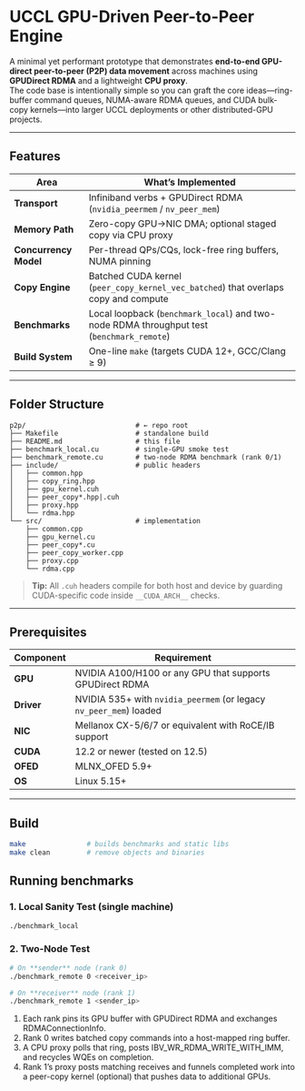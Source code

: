 # UCCL GPU-Driven Peer-to-Peer Engine

A minimal yet performant prototype that demonstrates **end-to-end GPU-direct peer-to-peer (P2P) data movement** across machines using **GPUDirect RDMA** and a lightweight **CPU proxy**.  
The code base is intentionally simple so you can graft the core ideas—ring-buffer command queues, NUMA-aware RDMA queues, and CUDA bulk-copy kernels—into larger UCCL deployments or other distributed-GPU projects.

---

## Features

| Area                    | What’s Implemented |
| ----------------------- | ------------------ |
| **Transport**           | Infiniband verbs + GPUDirect RDMA (`nvidia_peermem` / `nv_peer_mem`) |
| **Memory Path**         | Zero-copy GPU→NIC DMA; optional staged copy via CPU proxy |
| **Concurrency Model**   | Per-thread QPs/CQs, lock-free ring buffers, NUMA pinning |
| **Copy Engine**         | Batched CUDA kernel (`peer_copy_kernel_vec_batched`) that overlaps copy and compute |
| **Benchmarks**          | Local loopback (`benchmark_local`) and two-node RDMA throughput test (`benchmark_remote`) |
| **Build System**        | One-line `make` (targets CUDA 12+, GCC/Clang ≥ 9) |

---

## Folder Structure

```text
p2p/                           # ← repo root
├── Makefile                   # standalone build
├── README.md                  # this file
├── benchmark_local.cu         # single-GPU smoke test
├── benchmark_remote.cu        # two-node RDMA benchmark (rank 0/1)
├── include/                   # public headers
│   ├── common.hpp
│   ├── copy_ring.hpp
│   ├── gpu_kernel.cuh
│   ├── peer_copy*.hpp|.cuh
│   ├── proxy.hpp
│   └── rdma.hpp
└── src/                       # implementation
    ├── common.cpp
    ├── gpu_kernel.cu
    ├── peer_copy*.cu
    ├── peer_copy_worker.cpp
    ├── proxy.cpp
    └── rdma.cpp
```

> **Tip:** All `.cuh` headers compile for both host and device by guarding CUDA-specific code inside `__CUDA_ARCH__` checks.

---

## Prerequisites

| Component | Requirement |
|-----------|-------------|
| **GPU**   | NVIDIA A100/H100 or any GPU that supports GPUDirect RDMA |
| **Driver**| NVIDIA 535+ with `nvidia_peermem` (or legacy `nv_peer_mem`) loaded |
| **NIC**   | Mellanox CX-5/6/7 or equivalent with RoCE/IB support |
| **CUDA**  | 12.2 or newer (tested on 12.5) |
| **OFED**  | MLNX_OFED 5.9+ |
| **OS**    | Linux 5.15+ |

---

## Build

```bash
make               # builds benchmarks and static libs
make clean         # remove objects and binaries
```

## Running benchmarks

### 1. Local Sanity Test (single machine)

```bash
./benchmark_local
```

### 2. Two-Node Test
```bash
# On **sender** node (rank 0)
./benchmark_remote 0 <receiver_ip>

# On **receiver** node (rank 1)
./benchmark_remote 1 <sender_ip>
```

1.	Each rank pins its GPU buffer with GPUDirect RDMA and exchanges RDMAConnectionInfo.
2.	Rank 0 writes batched copy commands into a host-mapped ring buffer.
3.	A CPU proxy polls that ring, posts IBV_WR_RDMA_WRITE_WITH_IMM, and recycles WQEs on completion.
4.	Rank 1’s proxy posts matching receives and funnels completed work into a peer-copy kernel (optional) that pushes data to additional GPUs.